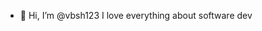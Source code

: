 - 👋 Hi, I’m @vbsh123
I love everything about software dev
<!---
vbsh123/vbsh123 is a ✨ special ✨ repository because its `README.md` (this file) appears on your GitHub profile.
You can click the Preview link to take a look at your changes.
--->
